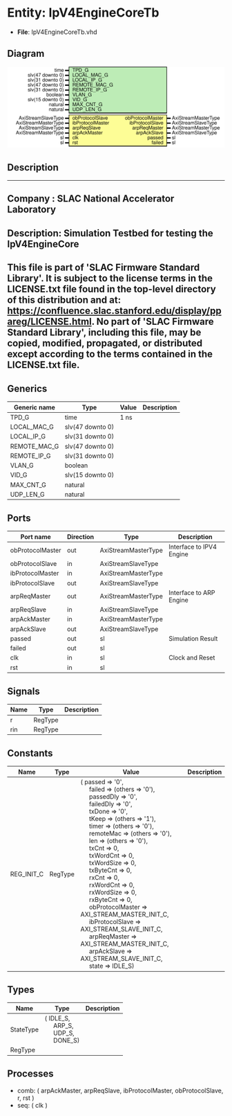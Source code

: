 # Entity: IpV4EngineCoreTb

- **File**: IpV4EngineCoreTb.vhd
## Diagram

![Diagram](IpV4EngineCoreTb.svg "Diagram")
## Description

-----------------------------------------------------------------------------
 Company    : SLAC National Accelerator Laboratory
-----------------------------------------------------------------------------
 Description: Simulation Testbed for testing the IpV4EngineCore
-----------------------------------------------------------------------------
 This file is part of 'SLAC Firmware Standard Library'.
 It is subject to the license terms in the LICENSE.txt file found in the
 top-level directory of this distribution and at:
    https://confluence.slac.stanford.edu/display/ppareg/LICENSE.html.
 No part of 'SLAC Firmware Standard Library', including this file,
 may be copied, modified, propagated, or distributed except according to
 the terms contained in the LICENSE.txt file.
-----------------------------------------------------------------------------
## Generics

| Generic name | Type             | Value | Description |
| ------------ | ---------------- | ----- | ----------- |
| TPD_G        | time             | 1 ns  |             |
| LOCAL_MAC_G  | slv(47 downto 0) |       |             |
| LOCAL_IP_G   | slv(31 downto 0) |       |             |
| REMOTE_MAC_G | slv(47 downto 0) |       |             |
| REMOTE_IP_G  | slv(31 downto 0) |       |             |
| VLAN_G       | boolean          |       |             |
| VID_G        | slv(15 downto 0) |       |             |
| MAX_CNT_G    | natural          |       |             |
| UDP_LEN_G    | natural          |       |             |
## Ports

| Port name        | Direction | Type                | Description              |
| ---------------- | --------- | ------------------- | ------------------------ |
| obProtocolMaster | out       | AxiStreamMasterType | Interface to IPV4 Engine |
| obProtocolSlave  | in        | AxiStreamSlaveType  |                          |
| ibProtocolMaster | in        | AxiStreamMasterType |                          |
| ibProtocolSlave  | out       | AxiStreamSlaveType  |                          |
| arpReqMaster     | out       | AxiStreamMasterType | Interface to ARP Engine  |
| arpReqSlave      | in        | AxiStreamSlaveType  |                          |
| arpAckMaster     | in        | AxiStreamMasterType |                          |
| arpAckSlave      | out       | AxiStreamSlaveType  |                          |
| passed           | out       | sl                  | Simulation Result        |
| failed           | out       | sl                  |                          |
| clk              | in        | sl                  | Clock and Reset          |
| rst              | in        | sl                  |                          |
## Signals

| Name | Type    | Description |
| ---- | ------- | ----------- |
| r    | RegType |             |
| rin  | RegType |             |
## Constants

| Name       | Type    | Value                                                                                                                                                                                                                                                                                                                                                                                                                                                                                                                                                                                                                                                                                                                                                                                                                                                                                                                                                                                                                                                                                                                                                                                                                                                                                                                                                                                                                                                                                                                                                                                                                             | Description |
| ---------- | ------- | --------------------------------------------------------------------------------------------------------------------------------------------------------------------------------------------------------------------------------------------------------------------------------------------------------------------------------------------------------------------------------------------------------------------------------------------------------------------------------------------------------------------------------------------------------------------------------------------------------------------------------------------------------------------------------------------------------------------------------------------------------------------------------------------------------------------------------------------------------------------------------------------------------------------------------------------------------------------------------------------------------------------------------------------------------------------------------------------------------------------------------------------------------------------------------------------------------------------------------------------------------------------------------------------------------------------------------------------------------------------------------------------------------------------------------------------------------------------------------------------------------------------------------------------------------------------------------------------------------------------------------- | ----------- |
| REG_INIT_C | RegType |  (       passed           => '0',<br><span style="padding-left:20px">       failed           => (others => '0'),<br><span style="padding-left:20px">       passedDly        => '0',<br><span style="padding-left:20px">       failedDly        => '0',<br><span style="padding-left:20px">       txDone           => '0',<br><span style="padding-left:20px">       tKeep            => (others => '1'),<br><span style="padding-left:20px">       timer            => (others => '0'),<br><span style="padding-left:20px">       remoteMac        => (others => '0'),<br><span style="padding-left:20px">       len              => (others => '0'),<br><span style="padding-left:20px">       txCnt            => 0,<br><span style="padding-left:20px">       txWordCnt        => 0,<br><span style="padding-left:20px">       txWordSize       => 0,<br><span style="padding-left:20px">       txByteCnt        => 0,<br><span style="padding-left:20px">       rxCnt            => 0,<br><span style="padding-left:20px">       rxWordCnt        => 0,<br><span style="padding-left:20px">       rxWordSize       => 0,<br><span style="padding-left:20px">       rxByteCnt        => 0,<br><span style="padding-left:20px">       obProtocolMaster => AXI_STREAM_MASTER_INIT_C,<br><span style="padding-left:20px">       ibProtocolSlave  => AXI_STREAM_SLAVE_INIT_C,<br><span style="padding-left:20px">       arpReqMaster     => AXI_STREAM_MASTER_INIT_C,<br><span style="padding-left:20px">       arpAckSlave      => AXI_STREAM_SLAVE_INIT_C,<br><span style="padding-left:20px">       state            => IDLE_S) |             |
## Types

| Name      | Type                                                                                                                                         | Description |
| --------- | -------------------------------------------------------------------------------------------------------------------------------------------- | ----------- |
| StateType | ( IDLE_S,<br><span style="padding-left:20px"> ARP_S,<br><span style="padding-left:20px"> UDP_S,<br><span style="padding-left:20px"> DONE_S)  |             |
| RegType   |                                                                                                                                              |             |
## Processes
- comb: ( arpAckMaster, arpReqSlave, ibProtocolMaster, obProtocolSlave, r, rst )
- seq: ( clk )

